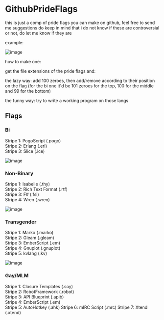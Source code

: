 # GithubPrideFlags 
this is just a comp of pride flags you can make on github, feel free to send me suggestions
do keep in mind that i do not know if these are controversial or not, do let me know if they are

example:

![image](https://user-images.githubusercontent.com/57607350/185300408-5c72897b-4f39-4fc2-9fa1-2d6cffdbd052.png)


how to make one:

get the file extensions of the pride flags and:

the lazy way: add 100 zeroes, then add/remove according to their position on the flag (for the bi one it'd be 101 zeroes for the top, 100 for the middle and 99 for the bottom)

the funny way: try to write a working program on those langs



## Flags

### Bi

Stripe 1: PogoScript (.pogo)  
Stripe 2: Erlang (.erl)  
Stripe 3: Slice (.ice)  

![image](https://user-images.githubusercontent.com/57607350/185300225-50a25431-879b-4911-ab3a-1aa6b775138d.png)


### Non-Binary

Stripe 1: Isabelle (.thy)  
Stripe 2: Rich Text Format (.rtf)  
Stripe 3: F# (.fsi)  
Stripe 4: Wren (.wren)  

![image](https://user-images.githubusercontent.com/57607350/185300257-e2456777-1da0-452f-a77b-eef9ffbee8a6.png)

### Transgender

Stripe 1: Marko (.marko)  
Stripe 2: Gleam (.gleam)  
Stripe 3: EmberScript (.em)  
Stripe 4: Gnuplot (.gnuplot)  
Stripe 5: kvlang (.kv)  

![image](https://user-images.githubusercontent.com/57607350/185303030-1c872e05-754d-4ff4-8b85-7a782e743ca4.png)

### Gay/MLM

Stripe 1: Closure Templates (.soy)  
Stripe 2: RobotFramework (.robot)  
Stripe 3: API Blueprint (.apib)  
Stripe 4: EmberScript (.em)  
Stripe 5: AutoHotkey (.ahk) 
Stripe 6: mIRC Script (.mrc)
Stripe 7: Xtend (.xtend)

